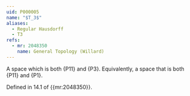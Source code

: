 ```yaml
---
uid: P000005
name: "$T_3$"
aliases:
  - Regular Hausdorff
  - T3
refs:
  - mr: 2048350
    name: General Topology (Willard)
---
```


A space which is both {P11} and {P3}. 
Equivalently, a space that is both {P11} and {P1}.

Defined in 14.1 of {{mr:2048350}}.
